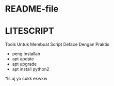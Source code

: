 # README-file

# LITESCRIPT
Tools Untuk Membuat Script Deface Dengan Praktis
* peng installan 
* apt update 
* apt upgrade
* apt install python2

*ls  aj yo cukk ekwkw
